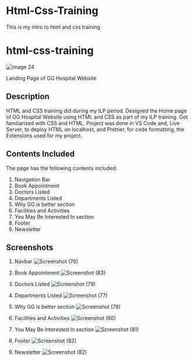 # Html-Css-Training
This is my intro to html and css training
# html-css-training
![image 24](https://github.com/AadarshR05/html-css-training/assets/92199351/2ce9c352-ac72-44e5-889a-e7d4e1a62c2e)

Landing Page of GG Hospital Website
## Description
HTML and CSS training did during my ILP period. Designed the Home page of GG Hospital Website using HTML and CSS as part of my ILP training. Got familiarized with CSS and HTML. Project was done in VS Code and, Live Server, to deploy HTML on localhost, and Prettier, for code formatting, the Extensions used for my project.
## Contents Included
The page has the following contents included:
1. Navigation Bar
2. Book Appointment
3. Doctors Listed
4. Departments Listed
5. Why GG is better section
6. Facilities and Activities
7. You May Be Interested In section
8. Footer
9. Newsletter
## Screenshots
1. Navbar
![Screenshot (76)](https://github.com/Mhnrbshr/Html-Css-Training/assets/114802752/64573f77-2c51-48bc-9408-94d9546a7ead)

2. Book Appointment
![Screenshot (83)](https://github.com/Mhnrbshr/Html-Css-Training/assets/114802752/45bbe68f-d8a0-4eaa-b26c-12c7d9fd2625)

3. Doctors Listed
![Screenshot (79)](https://github.com/Mhnrbshr/Html-Css-Training/assets/114802752/40d58d6c-5114-49a2-a12b-999cdb19a5b6)

4. Departments Listed
![Screenshot (77)](https://github.com/Mhnrbshr/Html-Css-Training/assets/114802752/4adf37b8-c72e-4bba-be05-6d1ee9275732)

5. Why GG is better section
![Screenshot (78)](https://github.com/Mhnrbshr/Html-Css-Training/assets/114802752/b89f8d60-a073-46fe-8aa0-157fd6f2bd02)

6. Facilities and Activities
![Screenshot (80)](https://github.com/Mhnrbshr/Html-Css-Training/assets/114802752/caf9ad37-3d66-4dd4-bad3-016cdefaa3f6)

7. You May Be Interested In section
![Screenshot (81)](https://github.com/Mhnrbshr/Html-Css-Training/assets/114802752/52cef963-0094-44c7-8cd8-72f4ae6cb898)

8. Footer
![Screenshot (82)](https://github.com/Mhnrbshr/Html-Css-Training/assets/114802752/7d8ac781-b588-493c-bba7-eb3f05ca9266)

9. Newsletter
![Screenshot (82)](https://github.com/Mhnrbshr/Html-Css-Training/assets/114802752/e0d7ab7d-d4fa-4a68-b1b9-4ce8651ef90d)

